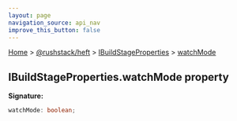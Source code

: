```yaml
---
layout: page
navigation_source: api_nav
improve_this_button: false
---
```



[Home](./index.md) &gt; [@rushstack/heft](./heft.md) &gt; [IBuildStageProperties](./heft.ibuildstageproperties.md) &gt; [watchMode](./heft.ibuildstageproperties.watchmode.md)

## IBuildStageProperties.watchMode property

<b>Signature:</b>

```typescript
watchMode: boolean;
```
